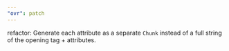 ```yaml
---
"ovr": patch
---
```


refactor: Generate each attribute as a separate `Chunk` instead of a full string of the opening tag + attributes.
